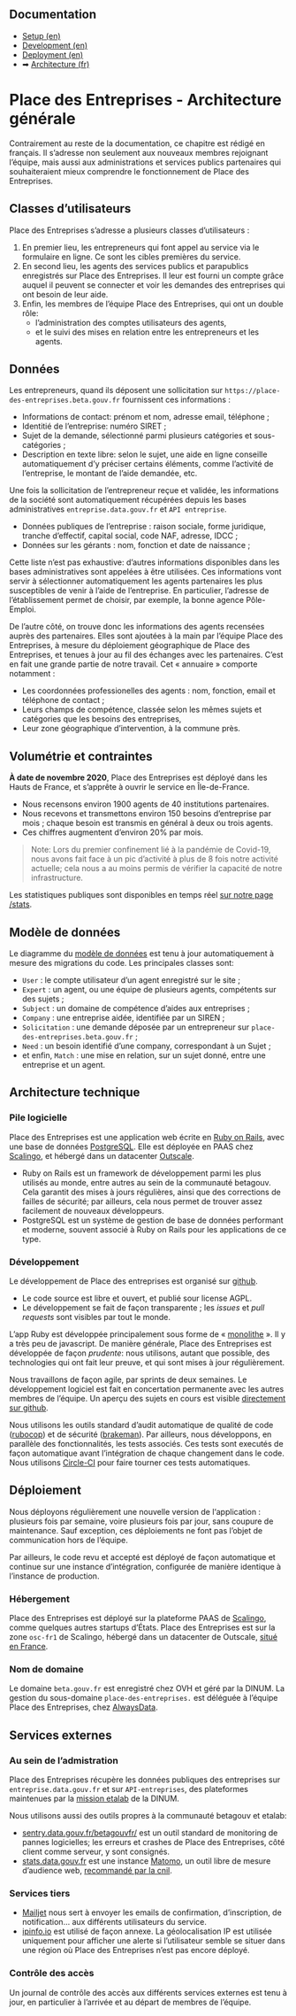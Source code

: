 ## Documentation

* [Setup (en)](01-setup.md)
* [Development (en)](02-development.md)
* [Deployment (en)](03-deployment.md)
* ➡ [Architecture (fr)](04-architecture.md)

# Place des Entreprises - Architecture générale

Contrairement au reste de la documentation, ce chapitre est rédigé en français. Il s’adresse non seulement aux nouveaux membres rejoignant l’équipe, mais aussi aux administrations et services publics partenaires qui souhaiteraient mieux comprendre le fonctionnement de Place des Entreprises. 

## Classes d’utilisateurs

Place des Entreprises s’adresse a plusieurs classes d’utilisateurs :
1. En premier lieu, les entrepreneurs qui font appel au service via le formulaire en ligne. Ce sont les cibles premières du service.
2. En second lieu, les agents des services publics et parapublics enregistrés sur Place des Entreprises. Il leur est fourni un compte grâce auquel il peuvent se connecter et voir les demandes des entreprises qui ont besoin de leur aide.
3. Enfin, les membres de l’équipe Place des Entreprises, qui ont un double rôle: 
    * l’administration des comptes utilisateurs des agents,
    * et le suivi des mises en relation entre les entrepreneurs et les agents.

## Données 

Les entrepreneurs, quand ils déposent une sollicitation sur `https://place-des-entreprises.beta.gouv.fr` fournissent ces informations :
* Informations de contact: prénom et nom, adresse email, téléphone ;
* Identitié de l’entreprise: numéro SIRET ;
* Sujet de la demande, sélectionné parmi plusieurs catégories et sous-catégories ;
* Description en texte libre: selon le sujet, une aide en ligne conseille automatiquement d’y préciser certains éléments, comme l’activité de l’entreprise, le montant de l’aide demandée, etc.

Une fois la sollicitation de l’entrepreneur reçue et validée, les informations de la société sont automatiquement récupérées depuis les bases administratives `entreprise.data.gouv.fr` et `API entreprise`.
* Données publiques de l’entreprise : raison sociale, forme juridique, tranche d’effectif, capital social, code NAF, adresse, IDCC ;
* Données sur les gérants : nom, fonction et date de naissance ;

Cette liste n’est pas exhaustive: d’autres informations disponibles dans les bases administratives sont appelées à être utilisées. Ces informations vont servir à sélectionner automatiquement les agents partenaires les plus susceptibles de venir à l’aide de l’entreprise. En particulier, l’adresse de l’établissement permet de choisir, par exemple, la bonne agence Pôle-Emploi. 

De l’autre côté, on trouve donc les informations des agents recensées auprès des partenaires. Elles sont ajoutées à la main par l’équipe Place des Entreprises, à mesure du déploiement géographique de Place des Entreprises, et tenues à jour au fil des échanges avec les partenaires. C’est en fait une grande partie de notre travail. Cet « annuaire » comporte notamment :
* Les coordonnées professionelles des agents : nom, fonction, email et téléphone de contact ;
* Leurs champs de compétence, classée selon les mêmes sujets et catégories que les besoins des entreprises,
* Leur zone géographique d’intervention, à la commune près.
 
## Volumétrie et contraintes

**À date de novembre 2020**, Place des Entreprises est déployé dans les Hauts de France, et s’apprête à ouvrir le service en Île-de-France.
* Nous recensons environ 1900 agents de 40 institutions partenaires. 
* Nous recevons et transmettons environ 150 besoins d’entreprise par mois ; chaque besoin est transmis en général à deux ou trois agents.
* Ces chiffres augmentent d’environ 20% par mois.

> Note: Lors du premier confinement lié à la pandémie de Covid-19, nous avons fait face à un pic d’activité à plus de 8 fois notre activité actuelle; cela nous a au moins permis de vérifier la capacité de notre infrastructure.  

Les statistiques publiques sont disponibles en temps réel [sur notre page /stats](https://place-des-entreprises.beta.gouv.fr/stats).

## Modèle de données

Le diagramme du [modèle de données](domain_model.pdf) est tenu à jour automatiquement à mesure des migrations du code. Les principales classes sont:

* `User` : le compte utilisateur d’un agent enregistré sur le site ;
* `Expert` : un agent, ou une équipe de plusieurs agents, compétents sur des sujets ;
* `Subject` : un domaine de compétence d’aides aux entreprises ;
* `Company` : une entreprise aidée, identifiée par un SIREN ;
* `Solicitation` : une demande déposée par un entrepreneur sur `place-des-entreprises.beta.gouv.fr` ;
* `Need` : un besoin identifié d’une company, correspondant à un Sujet ;
* et enfin, `Match` : une mise en relation, sur un sujet donné, entre une entreprise et un agent.

## Architecture technique

### Pile logicielle

Place des Entreprises est une application web écrite en [Ruby on Rails](https://rubyonrails.org), avec une base de données [PostgreSQL](https://www.postgresql.org). Elle est déployée en PAAS chez [Scalingo](https://scalingo.com/fr), et hébergé dans un datacenter [Outscale](https://fr.outscale.com).
* Ruby on Rails est un framework de développement parmi les plus utilisés au monde, entre autres au sein de la communauté betagouv. Cela garantit des mises à jours régulières, ainsi que des corrections de failles de sécurité; par ailleurs, cela nous permet de trouver assez facilement de nouveaux développeurs.
* PostgreSQL est un système de gestion de base de données performant et moderne, souvent associé à Ruby on Rails pour les applications de ce type.

### Développement

Le développement de Place des entreprises est organisé sur [github](https://github.com/betagouv/place-des-entreprises).
* Le code source est libre et ouvert, et publié sour license AGPL.
* Le développement se fait de façon transparente ; les _issues_ et _pull requests_ sont visibles par tout le monde.

L’app Ruby est développée principalement sous forme de « [monolithe](https://m.signalvnoise.com/the-majestic-monolith/) ». Il y a très peu de javascript. De manière générale, Place des Entreprises est développée de façon _prudente_: nous utilisons, autant que possible, des technologies qui ont fait leur preuve, et qui sont mises à jour régulièrement.

Nous travaillons de façon agile, par sprints de deux semaines. Le développement logiciel est fait en concertation permanente avec les autres membres de l’équipe. Un aperçu des sujets en cours est visible [directement sur github](https://github.com/betagouv/place-des-entreprises/projects/1). 

Nous utilisons les outils standard d’audit automatique de qualité de code ([rubocop](https://rubocop.org)) et de sécurité ([brakeman](https://brakemanscanner.org)). Par ailleurs, nous développons, en parallèle des fonctionnalités, les tests associés. Ces tests sont executés de façon automatique avant l’intégration de chaque changement dans le code. Nous utilisons [Circle-CI](https://circleci.com) pour faire tourner ces tests automatiques.

## Déploiement

Nous déployons régulièrement une nouvelle version de l‘application : plusieurs fois par semaine, voire plusieurs fois par jour, sans coupure de maintenance. Sauf exception, ces déploiements ne font pas l’objet de communication hors de l’équipe.

Par ailleurs, le code revu et accepté est déployé de façon automatique et continue sur une instance d’intégration, configurée de manière identique à l’instance de production.

### Hébergement

Place des Entreprises est déployé sur la plateforme PAAS de [Scalingo](https://scalingo.com/fr), comme quelques autres startups d’États. Place des Entreprises est sur la zone `osc-fr1` de Scalingo, hébergé dans un datacenter de Outscale, [situé en France](https://scalingo.com/fr/data-processing-agreement#pour-la-région-osc-fr1).

### Nom de domaine

Le domaine `beta.gouv.fr` est enregistré chez OVH et géré par la DINUM. La gestion du sous-domaine `place-des-entreprises.` est déléguée à l’équipe Place des Entreprises, chez [AlwaysData](https://www.alwaysdata.com/fr/). 

## Services externes
 
### Au sein de l’admistration

Place des Entreprises récupère les données publiques des entreprises sur `entreprise.data.gouv.fr` et sur `API-entreprises`, des plateformes maintenues par la [mission etalab](https://www.etalab.gouv.fr/plateformes) de la DINUM.

Nous utilisons aussi des outils propres à la communauté betagouv et etalab: 
* [sentry.data.gouv.fr/betagouvfr/](https://sentry.data.gouv.fr/betagouvfr/) est un outil standard de monitoring de pannes logicielles; les erreurs et crashes de Place des Entreprises, côté client comme serveur, y sont consignés.
* [stats.data.gouv.fr](https://stats.data.gouv.fr) est une instance [Matomo](https://matomo.org), un outil libre de mesure d’audience web,  [recommandé par la cnil](https://www.cnil.fr/fr/cookies-solutions-pour-les-outils-de-mesure-daudience).
 
### Services tiers

* [Mailjet](https://www.mailjet.com) nous sert à envoyer les emails de confirmation, d’inscription, de notification… aux différents utilisateurs du service.
* [ipinfo.io](https://ipinfo.io/) est utilisé de façon annexe. La géolocalisation IP est utilisée uniquement pour afficher une alerte si l’utilisateur semble se situer dans une région où Place des Entreprises n’est pas encore déployé.

### Contrôle des accès

Un journal de contrôle des accès aux différents services externes est tenu à jour, en particulier à l’arrivée et au départ de membres de l’équipe.
